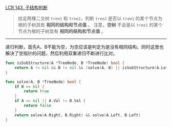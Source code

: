 [LCR 143. 子结构判断](https://leetcode.cn/problems/shu-de-zi-jie-gou-lcof/)

> 给定两棵二叉树 `tree1` 和 `tree2`，判断 `tree2` 是否以 `tree1` 的某个节点为根的子树具有 **相同的结构和节点值** 。
> 注意，**空树** 不会是以 `tree1` 的某个节点为根的子树具有 **相同的结构和节点值** 。

---

递归判断，首先A，B不能为空，为空应该是判定为是没有相同结构，同时这里也解决了空指针的问题，然后利用双重递归不断进行比对。

```go
func isSubStructure(A *TreeNode, B *TreeNode) bool {
    return A != nil && B != nil && (solve(A, B) || isSubStructure(A.Left, B) || isSubStructure(A.Right, B))
}

func solve(A, B *TreeNode) bool {
    if B == nil {
        return true
    }
    if A == nil || A.Val != B.Val {
        return false
    }
    return solve(A.Right, B.Right) && solve(A.Left, B.Left)
}
```

